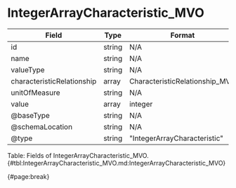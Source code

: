 <!--
    ATTENTION: This file was generated via gradle!
               Do NOT manually edit this file! Any such changes will be overwritten!
-->

# IntegerArrayCharacteristic_MVO

| Field | Type | Format | Required |
| ------- | ------- | ------- | --- |
| id | string | N/A | No |
| name | string | N/A | No |
| valueType | string | N/A | No |
| characteristicRelationship | array | CharacteristicRelationship_MVO | No |
| unitOfMeasure | string | N/A | No |
| value | array | integer | Yes |
| @baseType | string | N/A | No |
| @schemaLocation | string | N/A | No |
| @type | string | "IntegerArrayCharacteristic" | Yes |

Table: Fields of IntegerArrayCharacteristic_MVO. {#tbl:IntegerArrayCharacteristic_MVO.md:IntegerArrayCharacteristic_MVO}

{#page:break}
